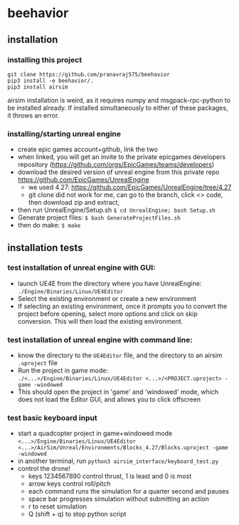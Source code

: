 # beehavior

## installation

### installing this project

```
git clone https://github.com/pranavraj575/beehavior
pip3 install -e beehavior/.
pip3 install airsim
```
airsim installation is weird, as it requires numpy and msgpack-rpc-python to be installed already.
If installed simultaneously to either of these packages, it throws an error.

### installing/starting unreal engine

* create epic games account+github, link the two
* when linked, you will get an invite to the private epicgames developers
  repository (https://github.com/orgs/EpicGames/teams/developers)
* download the desired version of unreal engine from this private repo https://github.com/EpicGames/UnrealEngine
    * we used 4.27: https://github.com/EpicGames/UnrealEngine/tree/4.27
    * git clone did not work for me, can go to the branch, click <> code, then download zip and extract,
* then run UnrealEngine/Setup.sh `$ cd UnrealEngine; bash Setup.sh`
* Generate project files:
  `$ bash GenerateProjectFiles.sh`
* then do make:
  `$ make`

## installation tests

### test installation of unreal engine with GUI:

* launch UE4E from the directory where you have UnrealEngine: `./Engine/Binaries/Linux/UE4Editor`
* Select the existing environment or create a new environment
* If selecting an existing environment, once it prompts you to convert the project before opening, select more options
  and click on skip conversion. This will then load the existing environment.

### test installation of unreal engine with command line:

* know the directory to the `UE4Editor` file, and the directory to an airsim `.uproject` file
* Run the project in game mode: `./<...>/Engine/Binaries/Linux/UE4Editor <...>/<PROJECT.uproject> -game -windowed`
* This should open the project in 'game' and 'windowed' mode, which does not load the Editor GUI, and allows you to click offscreen

### test basic keyboard input

* start a quadcopter project in game+windowed mode `<...>/Engine/Binaries/Linux/UE4Editor <...>/AirSim/Unreal/Environments/Blocks_4.27/Blocks.uproject -game -windowed`
* in another terminal, run `python3 airsim_interface/keyboard_test.py`
* control the drone!
  * keys 1234567890 control thrust, 1 is least and 0 is most
  * arrow keys control roll/pitch
  * each command runs the simulation for a quarter second and pauses
  * space bar progresses simulation without submitting an action
  * r to reset simulation
  * Q (shift + q) to stop python script